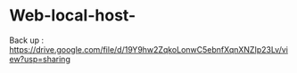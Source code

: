 # Web-local-host-
Back up : https://drive.google.com/file/d/19Y9hw2ZqkoLonwC5ebnfXqnXNZIp23Lv/view?usp=sharing
